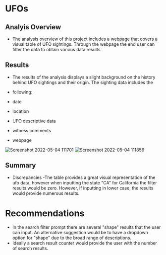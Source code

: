 # UFOs

## Analyis Overview
- The analysis overview of this project includes a webpage that covers a visual table of UFO sightings. Through the webpage the end user can filter the data to obtain various data results.

## Results
- The results of the analysis displays a slight background on the history behind UFO sightings and their origin. The sighting data includes the
- following:

- date
- location
- UFO descriptive data
- witness comments
- webpage

![Screenshot 2022-05-04 111701](https://user-images.githubusercontent.com/99696816/166801210-5eb9f1ea-ffbd-401f-b3ae-8fb29bfcc92a.png)
![Screenshot 2022-05-04 111856](https://user-images.githubusercontent.com/99696816/166801298-3f205edd-d9f4-4f0f-abbc-3a1cf8a65bf5.png)

## Summary
- Discrepancies
-The table provides a great visual representation of the ufo data, however when inputting the state "CA" for California the filter results would be zero. However, if inputting in lower case, the results would provide numerous results.

# Recommendations
- In the search filter prompt there are several "shape" results that the user can input. An alternative suggestion would be to have a dropdown option for "shape" due to the broad range of descriptions.
- Ideally a search result counter would provide the user with the number of search results.
